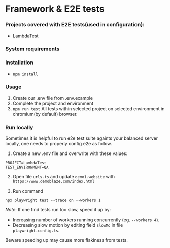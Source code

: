 # Framework & E2E tests

### Projects covered with E2E tests(used in configuration):

- LambdaTest

### System requirements

### Installation

- `npm install`

### Usage

1. Create our .env file from .env.example
2. Complete the project and environment
3. `npm run test` All tests within selected project on selected environment in chromium(by default) browser.

### Run locally

Sometimes it is helpful to run e2e test suite againts your balanced server locally, one needs to properly config e2e as follow.

1. Create a new .env file and overwrite with these values:

```
PROJECT=LambdaTest
TEST_ENVIRONMENT=QA
```

2. Open file `urls.ts` and update `demo1.website` with `https://www.demoblaze.com/index.html`

3. Run command

```
npx playwright test --trace on --workers 1
```

_Note_: If one find tests run too slow, speed it up by:

- Increasing number of workers running concurrently (eg. `--workers 4`).
- Decreasing slow motion by editing field `slowMo` in file `playwright.config.ts`.

Beware speeding up may cause more flakiness from tests.
